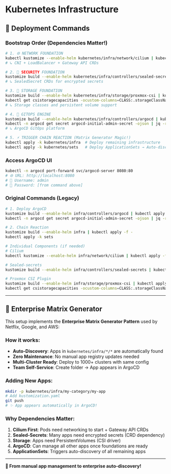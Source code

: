 # Kubernetes Infrastructure

## 🚀 Deployment Commands

### **Bootstrap Order (Dependencies Matter!)**

```bash
# 1. 🌐 NETWORK FOUNDATION
kubectl kustomize --enable-helm kubernetes/infra/network/cilium | kubectl apply -f -
# ↳ CNI + LoadBalancer + Gateway API CRDs

# 2. 🔐 SECURITY FOUNDATION  
kustomize build --enable-helm kubernetes/infra/controllers/sealed-secrets | kubectl apply -f -
# ↳ SealedSecret CRDs for encrypted secrets

# 3. 💾 STORAGE FOUNDATION
kustomize build --enable-helm kubernetes/infra/storage/proxmox-csi | kubectl apply -f -
kubectl get csistoragecapacities -ocustom-columns=CLASS:.storageClassName,AVAIL:.capacity,ZONE:.nodeTopology.matchLabels -A
# ↳ Storage classes and persistent volume support

# 4. 🚀 GITOPS ENGINE
kustomize build --enable-helm kubernetes/infra/controllers/argocd | kubectl apply -f -
kubectl -n argocd get secret argocd-initial-admin-secret -ojson | jq -r '.data.password | @base64d'
# ↳ ArgoCD GitOps platform

# 5. ⚡ TRIGGER CHAIN REACTION (Matrix Generator Magic!)
kubectl apply -k kubernetes/infra  # Deploy remaining infrastructure
kubectl apply -k kubernetes/sets   # Deploy ApplicationSets → Auto-discovers ALL apps!
```

### **Access ArgoCD UI**
```bash
kubectl -n argocd port-forward svc/argocd-server 8080:80
# 🌐 URL: http://localhost:8080
# 👤 Username: admin  
# 🔑 Password: [from command above]
```

### **Original Commands (Legacy)**
```bash
# 1. Deploy ArgoCD
kustomize build --enable-helm infra/controllers/argocd | kubectl apply -f -
kubectl -n argocd get secret argocd-initial-admin-secret -ojson | jq -r '.data.password | @base64d'

# 2. Chain Reaction
kustomize build --enable-helm infra | kubectl apply -f -
kubectl apply -k sets

# Individual Components (if needed)
# Cilium
kubectl kustomize --enable-helm infra/network/cilium | kubectl apply -f -

# Sealed-secrets
kustomize build --enable-helm infra/controllers/sealed-secrets | kubectl apply -f -

# Proxmox CSI Plugin
kustomize build --enable-helm infra/storage/proxmox-csi | kubectl apply -f -
kubectl get csistoragecapacities -ocustom-columns=CLASS:.storageClassName,AVAIL:.capacity,ZONE:.nodeTopology.matchLabels -A
```

---

## 🎯 Enterprise Matrix Generator

This setup implements the **Enterprise Matrix Generator Pattern** used by Netflix, Google, and AWS:

### **How it works:**
- **Auto-Discovery**: Apps in `kubernetes/infra/*/*` are automatically found
- **Zero Maintenance**: No manual app registry updates needed  
- **Multi-Cluster Ready**: Deploy to 1000+ clusters with same config
- **Team Self-Service**: Create folder → App appears in ArgoCD

### **Adding New Apps:**
```bash
mkdir -p kubernetes/infra/my-category/my-app
# Add kustomization.yaml
git push
# ✨ App appears automatically in ArgoCD!
```

### **Why Dependencies Matter:**
1. **Cilium First**: Pods need networking to start + Gateway API CRDs
2. **Sealed-Secrets**: Many apps need encrypted secrets (CRD dependency)
3. **Storage**: Apps need PersistentVolumes (CSI driver)
4. **ArgoCD**: Can manage all other apps once foundations are ready
5. **ApplicationSets**: Triggers auto-discovery of all remaining apps

---

**🚀 From manual app management to enterprise auto-discovery!**